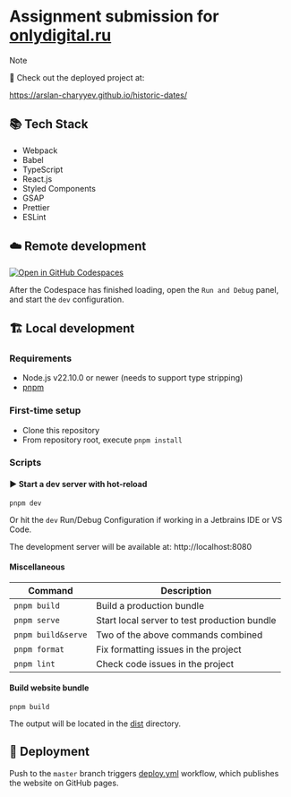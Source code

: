 # Assignment submission for [onlydigital.ru](https://onlydigital.ru)

> [!NOTE]
> 🚀 Check out the deployed project at:
>
> https://arslan-charyyev.github.io/historic-dates/

## 📚 Tech Stack

- Webpack
- Babel
- TypeScript
- React.js
- Styled Components
- GSAP
- Prettier
- ESLint

## ☁️ Remote development

[![Open in GitHub Codespaces](https://github.com/codespaces/badge.svg)](https://codespaces.new/arslan-charyyev/historic-dates)

After the Codespace has finished loading, open the `Run and Debug` panel, and start the `dev` configuration.

## 🏗️ Local development

### Requirements

- Node.js v22.10.0 or newer (needs to support type stripping)
- [pnpm](https://pnpm.io/)

### First-time setup

- Clone this repository
- From repository root, execute `pnpm install`

### Scripts

#### ▶️ Start a dev server with hot-reload

```shell
pnpm dev
```

Or hit the `dev` Run/Debug Configuration if working in a Jetbrains IDE or VS Code.

The development server will be available at: http://localhost:8080

#### Miscellaneous

| Command            | Description                                  |
|--------------------|----------------------------------------------|
| `pnpm build`       | Build a production bundle                    |
| `pnpm serve`       | Start local server to test production bundle |
| `pnpm build&serve` | Two of the above commands combined           |
| `pnpm format`      | Fix formatting issues in the project         |
| `pnpm lint`        | Check code issues in the project             |

#### Build website bundle

```shell
pnpm build
```

The output will be located in the [dist](./dist) directory.

## 🚀 Deployment

Push to the `master` branch triggers [deploy.yml](.github/workflows/deploy.yml) workflow,
which publishes the website on GitHub pages.

